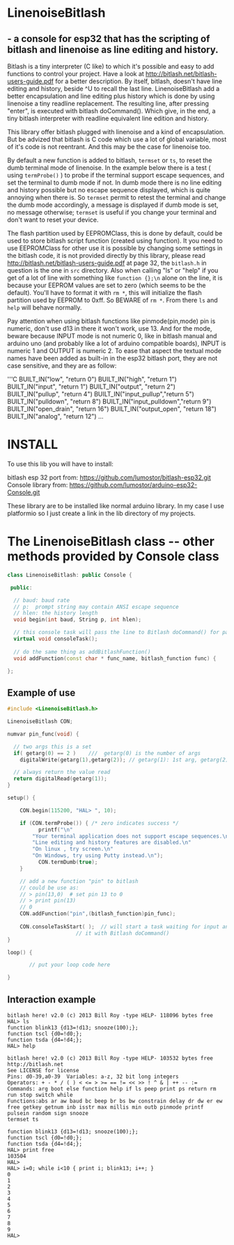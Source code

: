 <!--
//
// Copyright 2017 Luc Chouinard
//
// Licensed under the Apache License, Version 2.0 (the "License");
// you may not use this file except in compliance with the License.
// You may obtain a copy of the License at
//
//     http://www.apache.org/licenses/LICENSE-2.0
//
// Unless required by applicable law or agreed to in writing, software
// distributed under the License is distributed on an "AS IS" BASIS,
// WITHOUT WARRANTIES OR CONDITIONS OF ANY KIND, either express or implied.
// See the License for the specific language governing permissions and
// limitations under the License.
//
-->

# LinenoiseBitlash
## - a console for esp32 that has the scripting of bitlash and linenoise as line editing and history.

Bitlash is a tiny interpreter (C like) to which it's possible and easy to add functions to control your project. Have a look at http://bitlash.net/bitlash-users-guide.pdf for a better description. By itself, bitlash, doesn't have line editing and history, beside ^U to recall the last line. LinenoiseBitlash add a better encapsulation and line editing plus history which is done by using linenoise a tiny readline replacement. The resulting line, after pressing "enter", is executed with bitlash doCommand(). Which give, in the end, a tiny bitlash interpreter with readline equivalent line edition and history.

This library offer bitlash plugged with linenoise and a kind of encapsulation. But be advized that bitlash is C code which use a lot of global variable, most of it's code is not reentrant. And this may be the case for linenoise too.

By default a new function is added to bitlash, `termset` or `ts`, to reset the dumb terminal mode of linenoise. In the example below there is a test ( using `termProbe()` ) to probe if the terminal support escape sequences, and set the terminal to dumb mode if not. In dumb mode there is no line editing and history possible but no escape sequence displayed, which is quite annoying when there is. So `termset` permit to retest the terminal and change the dumb mode accordingly, a message is displayed if dumb mode is set, no message otherwise; `termset` is useful if you change your terminal and don't want to reset your device.

The flash partition used by EEPROMClass, this is done by default, could be used to store bitlash script function (created using function). It you need to use EEPROMClass for other use it is possible by changing some settings in the bitlash code, it is not provided directly by this library, please read  http://bitlash.net/bitlash-users-guide.pdf at page 32, the `bitlash.h` in question is the one in `src` directory. Also when calling "ls" or "help" if you get of a lot of line with something like `function {};\n` alone on the line, it is because your EEPROM values are set to zero (which seems to be the default). You'll have to format it with `rm *`, this will initialize the flash partition used by EEPROM to 0xff. So BEWARE of `rm *`. From there `ls` and `help` will behave normally.

Pay attention when using bitlash functions like pinmode(pin,mode) pin is numeric, don't use d13 in there it won't work, use 13. And for the mode, beware because INPUT mode is not numeric 0, like in bitlash manual and arduino uno (and probably like a lot of arduino compatible boards), INPUT is numeric 1 and OUTPUT is numeric 2. To ease that aspect the textual mode names have been added as built-in in the esp32 bitlash port, they are not case sensitive, and they are as follow:

'''C
	BUILT_IN("low",		"return 0")
	BUILT_IN("high",	"return 1")
	BUILT_IN("input",	"return 1")
	BUILT_IN("output",	"return 2")
	BUILT_IN("pullup",      "return 4")
	BUILT_IN("input_pullup","return 5")
	BUILT_IN("pulldown",    "return 8")
	BUILT_IN("input_pulldown","return 9")
	BUILT_IN("open_drain",  "return 16")
	BUILT_IN("output_open", "return 18")
	BUILT_IN("analog",      "return 12")
...

# INSTALL

To use this lib you will have to install:

bitlash esp 32 port from: https://github.com/lumostor/bitlash-esp32.git
Console library from:     https://github.com/lumostor/arduino-esp32-Console.git

These library are to be installed like normal arduino library. In my case I use platformio so I just create a link in the lib directory of my projects.

# The LinenoiseBitlash class  -- other methods provided by Console class

```C++
class LinenoiseBitlash: public Console {

 public:

  // baud: baud rate
  // p:  prompt string may contain ANSI escape sequence
  // hlen: the history length
  void begin(int baud, String p, int hlen);

  // this console task will pass the line to Bitlash doCommand() for parsing.
  virtual void consoleTask();
  
  // do the same thing as addBitlashFunction()
  void addFunction(const char * func_name, bitlash_function func) {

};
```


## Example of use

```C++
#include <LinenoiseBitlash.h>

LinenoiseBitlash CON;

numvar pin_func(void) {

  // two args this is a set
  if( getarg(0) == 2 )    ///  getarg(0) is the number of args
    digitalWrite(getarg(1),getarg(2)); // getarg(1): 1st arg, getarg(2) 2nd arg

  // always return the value read
  return digitalRead(getarg(1));
}

setup() {

	CON.begin(115200, "HAL> ", 10);

	if (CON.termProbe()) { /* zero indicates success */
          printf("\n"
	    "Your terminal application does not support escape sequences.\n"
	    "Line editing and history features are disabled.\n"
	    "On linux , try screen.\n"
	    "On Windows, try using Putty instead.\n");
          CON.termDumb(true);
  	}

	// add a new function "pin" to bitlash
	// could be use as:
	// > pin(13,0)  # set pin 13 to 0
	// > print pin(13)
	// 0
	CON.addFunction("pin",(bitlash_function)pin_func); 
	
	CON.consoleTaskStart( );  // will start a task waiting for input and execute
			          // it with Bitlash doCommand()
}

loop() {

       // put your loop code here

}


```

## Interaction example 

```
bitlash here! v2.0 (c) 2013 Bill Roy -type HELP- 118096 bytes free
HAL> ls
function blink13 {d13=!d13; snooze(100);};
function tscl {d0=!d0;};
function tsda {d4=!d4;};
HAL> help

bitlash here! v2.0 (c) 2013 Bill Roy -type HELP- 103532 bytes free
http://bitlash.net
See LICENSE for license
Pins: d0-39,a0-39  Variables: a-z, 32 bit long integers
Operators: + - * / ( ) < <= > >= == != << >> ! ^ & | ++ -- :=
Commands: arg boot else function help if ls peep print ps return rm run stop switch while
Functions:abs ar aw baud bc beep br bs bw constrain delay dr dw er ew free getkey getnum inb isstr max millis min outb pinmode printf pulsein random sign snooze
termset ts

function blink13 {d13=!d13; snooze(100);};
function tscl {d0=!d0;};
function tsda {d4=!d4;};
HAL> print free
103504
HAL>
HAL> i=0; while i<10 { print i; blink13; i++; }
0
1
2
3
4
5
6
7
8
9
HAL>

```